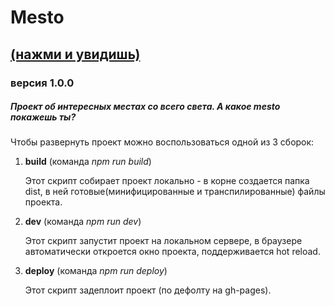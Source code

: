 # Mesto  
## [(нажми и увидишь)](https://a9052681569.github.io/mesto-to-server/)
### версия 1.0.0
##### Проект об интересных местах со всего света. А какое mesto покажешь ты?

Чтобы развернуть проект можно воспользоваться одной из 3 сборок:

1. __build__ (команда _npm run build_)

   Этот скрипт собирает проект локально - в корне создается папка dist, в ней готовые(минифицированные и транспилированные) файлы проекта.

2. __dev__ (команда _npm run dev_)

   Этот скрипт запустит проект на локальном сервере, в браузере автоматически откроется окно проекта, поддерживается hot reload.

3. __deploy__ (команда _npm run deploy_)

   Этот скрипт задеплоит проект (по дефолту на gh-pages).